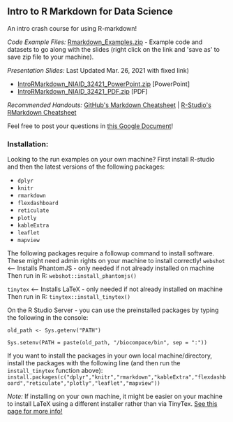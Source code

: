 ## Intro to R Markdown for Data Science

An intro crash course for using R-markdown!

*Code Example Files:* [Rmarkdown_Examples.zip](https://github.com/dan-veltri/intro-to-rmarkdown/blob/master/Rmarkdown_Examples.zip) - Example code and datasets to go along with the slides (right click on the link and 'save as' to save zip file to your machine).

*Presentation Slides:* Last Updated Mar. 26, 2021 with fixed link)
* [IntroRMarkdown_NIAID_32421_PowerPoint.zip](https://github.com/dan-veltri/intro-to-rmarkdown/blob/master/IntroRMarkdown_NIAID_32421_PowerPoint.zip) [PowerPoint]
* [IntroRMarkdown_NIAID_32421_PDF.zip](https://github.com/dan-veltri/intro-to-rmarkdown/blob/master/IntroRMarkdown_NIAID_32421_PDF.zip) [PDF]

*Recommended Handouts:* [GitHub's Markdown Cheatsheet](https://enterprise.github.com/downloads/en/markdown-cheatsheet.pdf) | [R-Studio's RMarkdown Cheatsheet](https://github.com/rstudio/cheatsheets/raw/master/rmarkdown-2.0.pdf)

Feel free to post your questions in [this Google Document](https://docs.google.com/document/d/1C0G0qHdxPKC_tUsb8OtlATDN0Zslb4T2xeWjZ9dyGMI/edit?usp=sharing)!


### Installation:
Looking to the run examples on your own machine? First install R-studio and then the latest versions of the following packages:

* `dplyr`
* `knitr`
* `rmarkdown`
* `flexdashboard`
* `reticulate`
* `plotly`
* `kableExtra`
* `leaflet`
* `mapview`

The following packages require a followup command to install software. These might need admin rights on your machine to install correctly! 
`webshot` <-- Installs PhantomJS - only needed if not already installed on machine
Then run in R: `webshot::install_phantomjs()` 

`tinytex` <-- Installs LaTeX - only needed if not already installed on machine
Then run in R: `tinytex::install_tinytex()`


On the R Studio Server - you can use the preinstalled packages by typing the following in the console:

`old_path <- Sys.getenv("PATH")`

`Sys.setenv(PATH = paste(old_path, "/biocompace/bin", sep = ":"))`

If you want to install the packages in your own local machine/directory, install the packages with the following line (and then run the `install_tinytex` function above):
`install.packages(c("dplyr","knitr","rmarkdown","kableExtra","flexdashboard","reticulate","plotly","leaflet","mapview"))`

*Note:* If installing on your own machine, it might be easier on your machine to install LaTeX using a different installer rather than via TinyTex. [See this page for more info!](https://latex-tutorial.com/installation/) 
